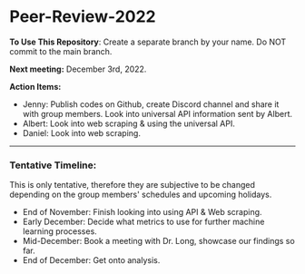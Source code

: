 # Peer-Review-2022

**To Use This Repository**: Create a separate branch by your name. Do NOT commit to the main branch.

**Next meeting:** December 3rd, 2022.

**Action Items:**
  - Jenny: Publish codes on Github, create Discord channel and share it with group members. Look into universal API information sent by Albert.
  - Albert: Look into web scraping & using the universal API.
  - Daniel: Look into web scraping.
  
----
### Tentative Timeline:
This is only tentative, therefore they are subjective to be changed depending on the group members' schedules and upcoming holidays.

- End of November: Finish looking into using API & Web scraping.
- Early December: Decide what metrics to use for further machine learning processes.
- Mid-December: Book a meeting with Dr. Long, showcase our findings so far.
- End of December: Get onto analysis.
